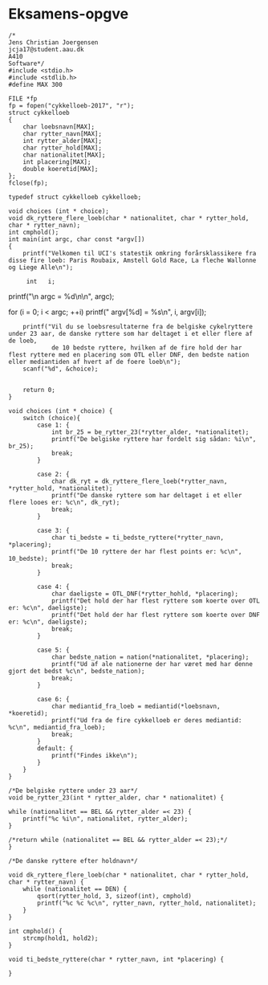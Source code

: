 # Eksamens-opgve


    /*
    Jens Christian Joergensen
    jcja17@student.aau.dk
    A410
    Software*/
    #include <stdio.h>
    #include <stdlib.h>
    #define MAX 300
    
    FILE *fp
    fp = fopen("cykkelloeb-2017", "r");
    struct cykkelloeb
    {
        char loebsnavn[MAX];
        char rytter_navn[MAX];
        int rytter_alder[MAX];
        char rytter_hold[MAX];
        char nationalitet[MAX];
        int placering[MAX];
        double koeretid[MAX];
    };
    fclose(fp);    

    typedef struct cykkelloeb cykkelloeb;

    void choices (int * choice);
    void dk_ryttere_flere_loeb(char * nationalitet, char * rytter_hold, char * rytter_navn);
    int cmphold();
    int main(int argc, char const *argv[])
    {
        printf("Velkomen til UCI's statestik omkring forårsklassikere fra disse fire loeb: Paris Roubaix, Amstell Gold Race, La fleche Wallonne og Liege Alle\n");

         int   i;

   printf("\n  argc = %d\n\n", argc);

   for (i = 0; i < argc; ++i)
      printf("   argv[%d] = %s\n", i, argv[i]);

        printf("Vil du se loebsresultaterne fra de belgiske cykelryttere under 23 aar, de danske ryttere som har deltaget i et eller flere af de loeb,
                de 10 bedste ryttere, hvilken af de fire hold der har flest ryttere med en placering som OTL eller DNF, den bedste nation eller mediantiden af hvert af de foere loeb\n");
        scanf("%d", &choice);


        return 0;
    }

    void choices (int * choice) {
        switch (choice){
            case 1: {
                int br_25 = be_rytter_23(*rytter_alder, *nationalitet);
                printf("De belgiske ryttere har fordelt sig sådan: %i\n", br_25);
                break;
            }

            case 2: {
                char dk_ryt = dk_ryttere_flere_loeb(*rytter_navn, *rytter_hold, *nationalitet);
                printf("De danske ryttere som har deltaget i et eller flere looes er: %c\n", dk_ryt);
                break;
            }

            case 3: {
                char ti_bedste = ti_bedste_ryttere(*rytter_navn, *placering);
                printf("De 10 ryttere der har flest points er: %c\n", 10_bedste);
                break;
            }

            case 4: {
                char daeligste = OTL_DNF(*rytter_hohld, *placering);
                printf("Det hold der har flest ryttere som koerte over OTL er: %c\n", daeligste);
                printf("Det hold der har flest ryttere som koerte over DNF er: %c\n", daeligste);
                break;
            }

            case 5: {
                char bedste_nation = nation(*nationalitet, *placering);
                printf("Ud af ale nationerne der har været med har denne gjort det bedst %c\n", bedste_nation);
                break;
            }

            case 6: {
                char mediantid_fra_loeb = mediantid(*loebsnavn, *koeretid);
                printf("Ud fra de fire cykkelloeb er deres mediantid: %c\n", mediantid_fra_loeb);
                break;
            }
            default: {
                printf("Findes ikke\n");
            }
        }
    }

    /*De belgiske ryttere under 23 aar*/
    void be_rytter_23(int * rytter_alder, char * nationalitet) {

    while (nationalitet == BEL && rytter_alder =< 23) {
        printf("%c %i\n", nationalitet, rytter_alder);
    }

    /*return while (nationalitet == BEL && rytter_alder =< 23);*/
    }

    /*De danske ryttere efter holdnavn*/

    void dk_ryttere_flere_loeb(char * nationalitet, char * rytter_hold, char * rytter_navn) {
        while (nationalitet == DEN) {
            qsort(rytter_hold, 3, sizeof(int), cmphold)
            printf("%c %c %c\n", rytter_navn, rytter_hold, nationalitet);
        }
    }

    int cmphold() {
        strcmp(hold1, hold2);
    }

    void ti_bedste_ryttere(char * rytter_navn, int *placering) {
        
    }

